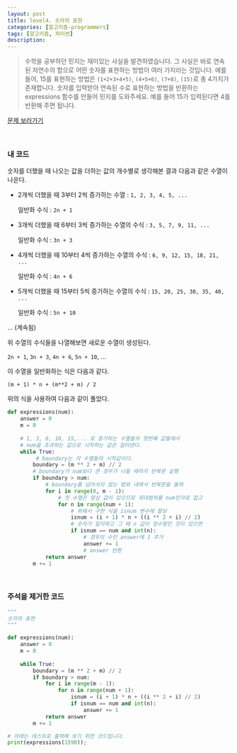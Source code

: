 ```yaml
---
layout: post
title: level4. 숫자의 표현
categories: [알고리즘-programmers]
tags: [알고리즘, 파이썬]
description: 
---
```


> 수학을 공부하던 민지는 재미있는 사실을 발견하였습니다. 그 사실은 바로 연속된 자연수의 합으로 어떤 숫자를 표현하는 방법이 여러 가지라는 것입니다. 예를 들어, 15를 표현하는 방법은
`(1+2+3+4+5)`, `(4+5+6)`, `(7+8)`, `(15)`로 총 4가지가 존재합니다. 숫자를 입력받아 연속된 수로 표현하는 방법을 반환하는 expressions 함수를 만들어 민지를 도와주세요. 예를 들어 15가 입력된다면 4를 반환해 주면 됩니다.

[문제 보러가기](https://programmers.co.kr/learn/challenge_codes/41)

<br>

### 내 코드

숫자를 더했을 때 나오는 값을 더하는 값의 개수별로 생각해본 결과 다음과 같은 수열이 나온다.

- 2개씩 더했을 때 3부터 2씩 증가하는 수열 : `1, 2, 3, 4, 5, ...` 
	
	일반화 수식 : `2n + 1`

- 3개씩 더했을 때 6부터 3씩 증가하는 수열의 수식 : `3, 5, 7, 9, 11, ...` 
	
	일반화 수식 : `3n + 3`
	
- 4개씩 더했을 때 10부터 4씩 증가하는 수열의 수식 : `6, 9, 12, 15, 18, 21, ...` 
	
	일반화 수식 : `4n + 6`
	
- 5개씩 더했을 때 15부터 5씩 증가하는 수열의 수식 : `15, 20, 25, 30, 35, 40, ...` 
	
	일반화 수식 : `5n + 10`

... (계속됨)

위 수열의 수식들을 나열해보면 새로운 수열이 생성된다. 

`2n + 1`, `3n + 3`, `4n + 6`, `5n + 10`, ...

이 수열을 일반화하는 식은 다음과 같다. 

```
(m + 1) * n + (m**2 + m) / 2
```

위의 식을 사용하여 다음과 같이 풀었다.

```python
def expressions(num):
    answer = 0
    m = 0
    
    # 1, 3, 6, 10, 15,... 로 증가하는 수열들의 첫번째 값들에서
    # num을 초과하는 값으로 시작하는 값은 걸러낸다.    
    while True:
    	 # boundary는 각 수열들의 시작값이다. 
        boundary = (m ** 2 + m) // 2
        # boundary가 num보다 큰 경우가 나올 때까지 반복문 실행
        if boundary > num:
            # boundary를 넘어서지 않는 범위 내에서 반복문을 돌며 
            for i in range(0, m - 1):
                # 첫 수열은 항상 값이 있으므로 최대범위를 num인자로 잡고
                for n in range(num + 1):
                    # 위에서 구한 식을 isnum 변수에 할당
                    isnum = (i + 1) * n + ((i ** 2 + i) // 2)
                    # 숫자가 일치하고 그 때 n 값이 정수형인 것이 있으면
                    if isnum == num and int(n):    
                        # 경우의 수인 answer에 1 추가
                        answer += 1
                        # answer 반환
            return answer
        m += 1
```

<br>

### 주석을 제거한 코드

```python
"""
숫자의 표현
"""

def expressions(num):
    answer = 0
    m = 0
    
    while True:
        boundary = (m ** 2 + m) // 2
        if boundary > num:
            for i in range(m - 1):
                for n in range(num + 1):
                    isnum = (i + 1) * n + ((i ** 2 + i) // 2)
                    if isnum == num and int(n):    
                        answer += 1
            return answer  
        m += 1

# 아래는 테스트로 출력해 보기 위한 코드입니다.
print(expressions(1590));
```

<br>

